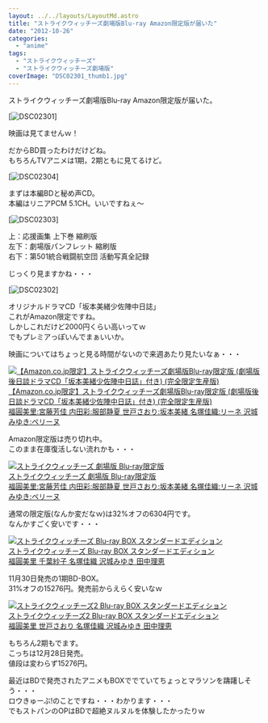 ```yaml
---
layout: ../../layouts/LayoutMd.astro
title: "ストライクウィッチーズ劇場版Blu-ray Amazon限定版が届いた"
date: "2012-10-26"
categories: 
  - "anime"
tags: 
  - "ストライクウィッチーズ"
  - "ストライクウィッチーズ劇場版"
coverImage: "DSC02301_thumb1.jpg"
---
```


ストライクウィッチーズ劇場版Blu-ray Amazon限定版が届いた。

[![DSC02301](/archive/images/DSC02301_thumb.jpg "DSC02301")]

映画は見てませんｗ！

だからBD買ったわけだけどね。  
もちろんTVアニメは1期，2期ともに見てるけど。

[![DSC02304](/archive/images/DSC02304_thumb.jpg "DSC02304")]

まずは本編BDと秘め声CD。  
本編はリニアPCM 5.1CH。いいですねぇ～

[![DSC02303](/archive/images/DSC02303_thumb.jpg "DSC02303")]

上：応援画集 上下巻 縮刷版  
左下：劇場版パンフレット 縮刷版  
右下：第501統合戦闘航空団 活動写真全記録

じっくり見ますかね・・・

[![DSC02302](/archive/images/DSC02302_thumb.jpg "DSC02302")]

オリジナルドラマCD「坂本美緒少佐陣中日誌」  
これがAmazon限定ですね。  
しかしこれだけど2000円くらい高いってｗ  
でもプレミアっぽいんでまぁいいか。

映画についてはちょっと見る時間がないので来週あたり見たいなぁ・・・

[![【Amazon.co.jp限定】ストライクウィッチーズ劇場版Blu-ray限定版 (劇場版後日談ドラマCD「坂本美緒少佐陣中日誌」付き) (完全限定生産版)](/archive/images/51xVBpWiFYL._SL160_.jpg)  
【Amazon.co.jp限定】ストライクウィッチーズ劇場版Blu-ray限定版 (劇場版後日談ドラマCD「坂本美緒少佐陣中日誌」付き) (完全限定生産版)  
福圓美里:宮藤芳佳 内田彩:服部静夏 世戸さおり:坂本美緒 名塚佳織:リーネ 沢城みゆき:ペリーヌ](https://www.amazon.co.jp/exec/obidos/ASIN/B008CL53II/mizuka123-22/ref=nosim)

  
Amazon限定版は売り切れ中。  
このまま在庫復活しない流れかも・・・

[![ストライクウィッチーズ 劇場版 Blu-ray限定版](/archive/images/519O6QY9C9L._SL160_.jpg)  
ストライクウィッチーズ 劇場版 Blu-ray限定版  
福圓美里:宮藤芳佳 内田彩:服部静夏 世戸さおり:坂本美緒 名塚佳織:リーネ 沢城みゆき:ペリーヌ](https://www.amazon.co.jp/exec/obidos/ASIN/B008CL5KR2/mizuka123-22/ref=nosim)

通常の限定版(なんか変だなｗ)は32%オフの6304円です。  
なんかすごく安いです・・・

[![ストライクウィッチーズ Blu-ray BOX スタンダードエディション](/archive/images/61iYNVuiJSL._SL160_.jpg)  
ストライクウィッチーズ Blu-ray BOX スタンダードエディション  
福圓美里 千葉紗子 名塚佳織 沢城みゆき 田中理恵](https://www.amazon.co.jp/exec/obidos/ASIN/B008XCYESG/mizuka123-22/ref=nosim)

11月30日発売の1期BD-BOX。  
31%オフの15276円。発売前からえらく安いなｗ

[![ストライクウィッチーズ2 Blu-ray BOX スタンダードエディション](/archive/images/5174XD9j5wL._SL160_.jpg)  
ストライクウィッチーズ2 Blu-ray BOX スタンダードエディション  
福圓美里 世戸さおり 名塚佳織 沢城みゆき 田中理恵](https://www.amazon.co.jp/exec/obidos/ASIN/B008XCYES6/mizuka123-22/ref=nosim)

もちろん2期もでます。  
こっちは12月28日発売。  
値段は変わらず15276円。

最近はBDで発売されたアニメもBOXででていてちょっとマラソンを躊躇しそう・・・  
ロウきゅーぶ!のことですね・・・わかります・・・  
でもストパンのOPはBDで超絶ヌルヌルを体験したかったりｗ
